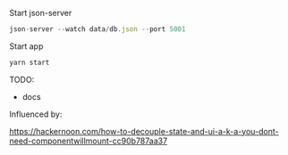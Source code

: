 Start json-server

```js
json-server --watch data/db.json --port 5001
```

Start app

```js
yarn start
```

TODO:

- docs

Influenced by:

https://hackernoon.com/how-to-decouple-state-and-ui-a-k-a-you-dont-need-componentwillmount-cc90b787aa37
